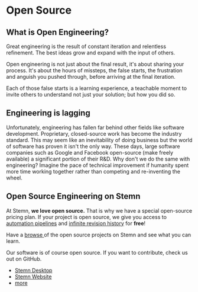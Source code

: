 # Open Source

## What is Open Engineering?

Great engineering is the result of constant iteration and relentless refinement. The best ideas grow and expand with the input of others. 

Open engineering is not just about the final result, it's about sharing your process. It's about the hours of missteps, the false starts, the frustration and anguish you pushed through, before arriving at the final iteration. 

Each of those false starts is a learning experience, a teachable moment to invite others to understand not just your solution; but how you did so. 

## Engineering is lagging

Unfortunately, engineering has fallen far behind other fields like software development. Proprietary, closed-source work has become the industry standard. This may seem like an inevitability of doing business but the world of software has proven it isn't the only way. These days, large software companies such as Google and Facebook open-source (make freely available) a significant portion of their R&D. Why don't we do the same with engineering? Imagine the pace of technical improvement if humanity spent more time working together rather than competing and re-inventing the wheel.

## Open Source Engineering on Stemn

At Stemn, **we love open source.** That is why we have a special open-source pricing plan. If your project is open source, we give you access to [automation pipelines](../automation-pipelines/) and [infinite revision history](../files-and-syncing/revisions.md) for **free**!

Have a [browse ](https://stemn.com/explore)of the open source projects on Stemn and see what you can learn.

Our software is of course open source. If you want to contribute, check us out on GitHub.

* [Stemn Desktop](https://github.com/stemn/stemn-frontend/tree/master/stemn-frontend-desktop)
* [Stemn Website](https://github.com/stemn/stemn-frontend/tree/master/stemn-frontend-website)
* [more](https://github.com/stemn) 

